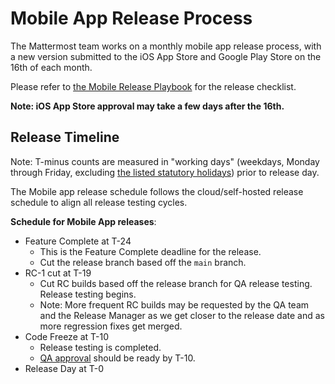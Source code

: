 # Mobile App Release Process

The Mattermost team works on a monthly mobile app release process, with a new version submitted to the iOS App Store and Google Play Store on the 16th of each month.

Please refer to [the Mobile Release Playbook](https://community.mattermost.com/playbooks/playbooks/yxb6yyckgbrebe8eiuzmb6w8co/outline) for the release checklist.

**Note: iOS App Store approval may take a few days after the 16th.**

## Release Timeline

Note: T-minus counts are measured in "working days" \(weekdays, Monday through Friday, excluding [the listed statutory holidays](https://handbook.mattermost.com/operations/workplace/people/working-at-mattermost/paid-time-off#holidays)\) prior to release day.

The Mobile app release schedule follows the cloud/self-hosted release schedule to align all release testing cycles.

**Schedule for Mobile App releases**:
 - Feature Complete at T-24
    - This is the Feature Complete deadline for the release.
    - Cut the release branch based off the `main` branch.
 - RC-1 cut at T-19
    - Cut RC builds based off the release branch for QA release testing. Release testing begins.
    - Note: More frequent RC builds may be requested by the QA team and the Release Manager as we get closer to the release date and as more regression fixes get merged.
 - Code Freeze at T-10
    - Release testing is completed.
    - [QA approval](https://community.mattermost.com/playbooks/playbooks/9znffdsm9p8ixpanycpnb1mwkh/outline) should be ready by T-10.
 - Release Day at T-0

